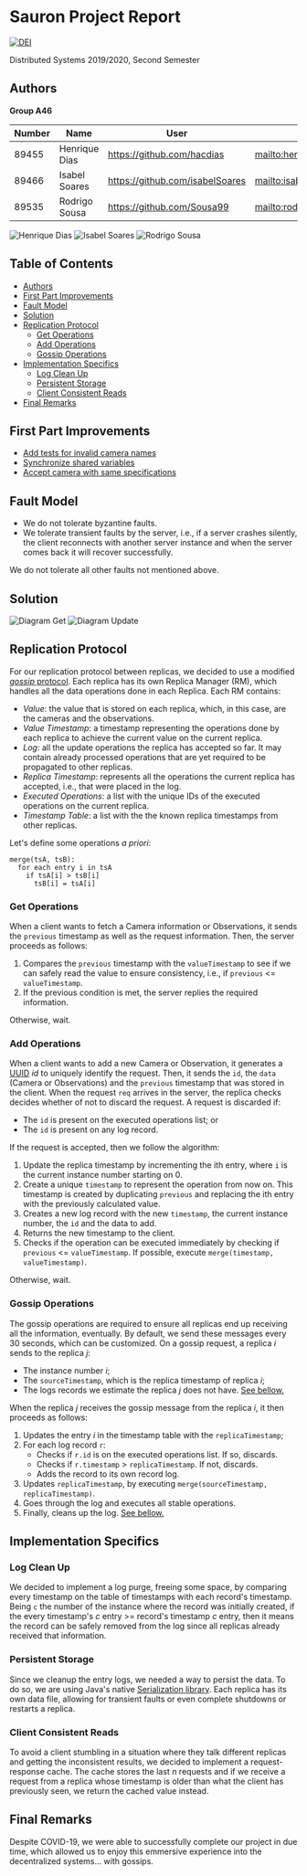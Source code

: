 # Sauron Project Report

[![DEI](dei.jpg)](https://dei.tecnico.ulisboa.pt)

Distributed Systems 2019/2020, Second Semester

## Authors

**Group A46**

| Number | Name              | User                             | Email                                      |
| -------|-------------------|----------------------------------| ------------------------------------------ |
| 89455  | Henrique Dias     | <https://github.com/hacdias>     | <mailto:henrique.dias@tecnico.ulisboa.pt>  |
| 89466  | Isabel Soares     | <https://github.com/isabelSoares>| <mailto:isabel.r.soares@tecnico.ulisboa.pt>|
| 89535  | Rodrigo Sousa     | <https://github.com/Sousa99>     | <mailto:rodrigo.b.sousa@tecnico.ulisboa.pt>|

![Henrique Dias](henrique.png) ![Isabel Soares](isabel.png) ![Rodrigo Sousa](rodrigo.png)

## Table of Contents

- [Authors](#authors)
- [First Part Improvements](#first-part-improvements)
- [Fault Model](#fault-model)
- [Solution](#solution)
- [Replication Protocol](#replication-protocol)
    + [Get Operations](#get-operations)
    + [Add Operations](#add-operations)
    + [Gossip Operations](#gossip-operations)
- [Implementation Specifics](#implementation-specifics)
    + [Log Clean Up](#log-clean-up)
    + [Persistent Storage](#persistent-storage)
    + [Client Consistent Reads](#client-consistent-reads)
- [Final Remarks](#final-remarks)

## First Part Improvements

- [Add tests for invalid camera names](https://github.com/tecnico-distsys/A46-Sauron/commit/d0cd7d18ceae2f04ab60c559351ddf7535217451)
- [Synchronize shared variables](https://github.com/tecnico-distsys/A46-Sauron/commit/9bbd41ce74a592654d572a0b59faeb222d213a06)
- [Accept camera with same specifications](https://github.com/tecnico-distsys/A46-Sauron/commit/02b35fdd471efb15a3194e2333990e55f34a845f)

## Fault Model

- We do not tolerate byzantine faults.
- We tolerate transient faults by the server, i.e., if a server crashes silently, the client reconnects with another server instance and when the server comes back it will recover successfully.

We do not tolerate all other faults not mentioned above.

## Solution

![Diagram Get](diagram_get.png)
![Diagram Update](diagram_update.png)

## Replication Protocol

For our replication protocol between replicas, we decided to use a modified [_gossip_ protocol](https://en.wikipedia.org/wiki/Gossip_protocol). Each replica has its own Replica Manager (RM), which handles all the data operations done in each Replica. Each RM contains:

- _Value_: the value that is stored on each replica, which, in this case, are the cameras and the observations.
- _Value Timestamp_: a timestamp representing the operations done by each replica to achieve the current value on the current replica.
- _Log_: all the update operations the replica has accepted so far. It may contain already processed operations that are yet required to be propagated to other replicas.
- _Replica Timestamp_: represents all the operations the current replica has accepted, i.e., that were placed in the log.
- _Executed Operations_: a list with the unique IDs of the executed operations on the current replica.
- _Timestamp Table_: a list with the the known replica timestamps from other replicas.

Let's define some operations _a priori_:

```
merge(tsA, tsB):
  for each entry i in tsA
    if tsA[i] > tsB[i]
      tsB[i] = tsA[i]
```

### Get Operations

When a client wants to fetch a Camera information or Observations, it sends the `previous` timestamp as well as the request information. Then, the server proceeds as follows:

1. Compares the `previous` timestamp with the `valueTimestamp` to see if we can safely read the value to ensure consistency, i.e., if `previous` <= `valueTimestamp`.
2. If the previous condition is met, the server replies the required information.

Otherwise, wait.

### Add Operations

When a client wants to add a new Camera or Observation, it generates a [UUID](https://en.wikipedia.org/wiki/Universally_unique_identifier) _id_ to uniquely identify the request. Then, it sends the `id`, the `data` (Camera or Observations) and the `previous` timestamp that was stored in the client. When the request `req` arrives in the server, the replica checks decides whether of not to discard the request. A request is discarded if:

- The `id` is present on the executed operations list; or
- The `id` is present on any log record.

If the request is accepted, then we follow the algorithm:

1. Update the replica timestamp by incrementing the ith entry, where `i` is the current instance number starting on 0.
2. Create a unique `timestamp` to represent the operation from now on. This timestamp is created by duplicating `previous` and replacing the ith entry with the previously calculated value.
3. Creates a new log record with the new `timestamp`, the current instance number, the `id` and the data to add.
4. Returns the new timestamp to the client.
5. Checks if the operation can be executed immediately by checking if `previous` <= `valueTimestamp`. If possible, execute `merge(timestamp, valueTimestamp)`.

Otherwise, wait.

### Gossip Operations

The gossip operations are required to ensure all replicas end up receiving all the information, eventually. By default, we send these messages every 30 seconds, which can be customized. On a gossip request, a replica _i_ sends to the replica _j_:

- The instance number _i_;
- The `sourceTimestamp`, which is the replica timestamp of replica _i_;
- The logs records we estimate the replica _j_ does not have. [See bellow.](#client-consistent-reads)
  
When the replica _j_ receives the gossip message from the replica _i_, it then proceeds as follows:

1. Updates the entry _i_ in the timestamp table with the `replicaTimestamp`;
2. For each log record `r`:
    - Checks if `r.id` is on the executed operations list. If so, discards.
    - Checks if `r.timestamp` > `replicaTimestamp`. If not, discards.
    - Adds the record to its own record log.
3. Updates `replicaTimestamp`, by executing `merge(sourceTimestamp, replicaTimestamp)`.
4. Goes through the log and executes all stable operations.
5. Finally, cleans up the log. [See bellow.](#log-clean-up)

## Implementation Specifics

### Log Clean Up

We decided to implement a log purge, freeing some space, by comparing every timestamp on the table of timestamps with each record's timestamp. Being `c` the number of the instance where the record was initially created, if the every timestamp's _c_ entry >= record's timestamp _c_ entry, then it means the record can be safely removed from the log since all replicas already received that information.

### Persistent Storage

Since we cleanup the entry logs, we needed a way to persist the data. To do so, we are using Java's native [Serialization library](https://docs.oracle.com/javase/10/docs/api/java/io/Serializable.html). Each replica has its own data file, allowing for transient faults or even complete shutdowns or restarts a replica. 

### Client Consistent Reads

To avoid a client stumbling in a situation where they talk different replicas and getting the inconsistent results, we decided to implement a request-response cache. The cache stores the last _n_ requests and if we receive a request from a replica whose timestamp is older than what the client has previously seen, we return the cached value instead.

## Final Remarks

Despite COVID-19, we were able to successfully complete our project in due time, which allowed us to enjoy this emmersive experience into the decentralized systems... with gossips.
